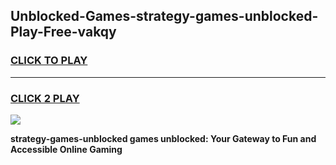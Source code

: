 
## Unblocked-Games-strategy-games-unblocked-Play-Free-vakqy
<h3>
<a href="https://premium76.site?title=strategy-games-unblocked&ref=23A">CLICK TO PLAY</a></h3>
<hr>

<h3>
<a href="https://premium76.site?title=strategy-games-unblocked&ref=23A">CLICK 2 PLAY</a>
  
</h3>

<a href="https://premium76.site?title=strategy-games-unblocked&ref=23A"><img src="https://clearcache.store/games.png"></a>


**strategy-games-unblocked games unblocked: Your Gateway to Fun and Accessible Online Gaming**

